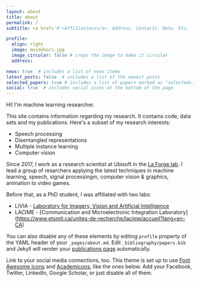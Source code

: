 ```yaml
---
layout: about
title: about
permalink: /
subtitle: <a href='#'>Affiliations</a>. Address. Contacts. Moto. Etc.

profile:
  align: right
  image: moidehors.jpg
  image_circular: false # crops the image to make it circular
  address: 

news: true  # includes a list of news items
latest_posts: false  # includes a list of the newest posts
selected_papers: true # includes a list of papers marked as "selected={true}"
social: true  # includes social icons at the bottom of the page
---
```


Hi! I'm machine learning researcher.

This site contains information regarding my research. It contains code, data sets and my publications.
Here's a subset of my research interests:
- Speech processing
- Disentangled representations
- Multiple instance learning
- Computer vision


Since 2017, I work as a research scientist at Ubisoft in the [La Forge lab](https://www.ubisoft.com/en-us/studio/laforge). 
I lead a group of resarchers applying the latest techniques in machine learning, speech, signal processingm, computer vision & graphics, animation to video games.

Before that, as a PhD student, I was affiliated with two labs:
- LIVIA -  [Laboratory for Imagery, Vision and Artificial Intelligence](https://liviamtl.ca/)
- LACIME - [Communication and Microelectronic Integration Laboratory] (https://www.etsmtl.ca/unites-de-recherche/lacime/accueil?lang=en-CA)




 You can also disable any of these elements by editing `profile` property of the YAML header of your `_pages/about.md`. Edit `_bibliography/papers.bib` and Jekyll will render your [publications page](/al-folio/publications/) automatically.

Link to your social media connections, too. This theme is set up to use [Font Awesome icons](http://fortawesome.github.io/Font-Awesome/) and [Academicons](https://jpswalsh.github.io/academicons/), like the ones below. Add your Facebook, Twitter, LinkedIn, Google Scholar, or just disable all of them.
